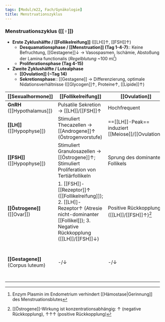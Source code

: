 ```yaml
---
tags: [Modul/m22, Fach/Gynäkologie]
title: Menstruationszyklus
---
```

### Menstruationszyklus ([[♀]])
- **Erste Zyklushälfte / [[Follikelreifung]]** ([[LH]]↑, [[FSH]]↑)
	- **Desquamationsphase / [[Menstruation]] (Tag 1-4-7)**:: Keine Befruchtung, [[Gestagene]]↓ → Vasospasmen, Ischämie, Abstoßung der Lamina functionalis (*Regelblutung* ~100 ml[^2])
	- **Proliferationsphase (Tag 4-15)**
- **Zweite Zyklushälfte / Lutealphase**
	- **[[Ovulation]] (~Tag 14)**
	- **Sekretionsphase**:: [[Gestagene]] → Differenzierung, optimale Nidationsverhältnisse ([[Glycogen]]↑, Proteine↑, [[Lipide]]↑)

| [[Sexualhormone]]            | [[Follikelreifung]]                                                                                                                     | [[Ovulation]]                                  | Lutealphase              |
| ---------------------------- | ----------------------------------------------------------------------------------------------------------------------------------- | ------------------------------------------ | ------------------------------------------------------- |
| **GnRH** ([[Hypothalamus]])  | Pulsatile Sekretion → [[LH]]/[[FSH]]↑                                                                                                       | Hochfrequent                               | Niedrigfrequent                                         |
| **[[LH]]** ([[Hypophyse]])   | Stimuliert Thecazellen → [[Androgene]]↑ (Östrogenvorstufe)                                                                          | ==[[LH]]-Peak== induziert [[Meiose]]/[[Ovulation]] | Follikelhöle → Corpus luteum                            |
| **[[FSH]]** ([[Hypophyse]])  | Stimuliert Granulosazellen → [[Östrogene]]↑; Stimuliert Proliferation von Tertiärfollikeln                                          | Sprung des dominanten Follikels            | -/↓                                                     |
| **[[Östrogene]]** ([[Ovar]]) | 1. [[FSH]]-[[Rezeptor]]↑ ([[Follikelreifung]]); 2. [[LH]]-Rezeptor↑ (Atresie nicht-dominanter [[Follikel]]); 3. Negative Rückkopplung ([[LH]]/[[FSH]]↓) | Positive Rückkopplung ([[LH]]/[[FSH]]↑)[^1]        | -/↓ (Negative Rückkopplung)                             |
| **[[Gestagene]]** (Corpus luteum) | -/↓                                                                                                                                 | -/↓                                        | ==↑↑==; Basaltemp. +0.5 °c; negative Rückkopplung ([[LH]]↓) |

[^1]: [[Östrogene]]-Wirkung ist konzentrationsabhängig: ↑ (negative Rückkopplung), ↑↑↑ (positive Rückkopplung)
[^2]: Enzym Plasmin im Endometrium verhindert [[Hämostase|Gerinnung]] des Menstruationsblutes